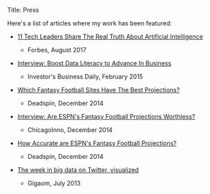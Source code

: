 Title: Press

Here's a list of articles where my work has been featured:

- [11 Tech Leaders Share The Real Truth About Artificial Intelligence](https://www.forbes.com/sites/tompopomaronis/2017/08/29/11-tech-leaders-share-insights-on-artificial-intelligence-and-what-actually-matters/2/#41298ab2c1ff)
    - Forbes, August 2017

- [Interview: Boost Data Literacy to Advance In Business](http://news.investors.com/management-leaders-in-success/020615-738296-data-literate-executives-understand-big-data-analytics.htm)
   - Investor's Business Daily, February 2015

- [Which Fantasy Football Sites Have The Best Projections?](http://regressing.deadspin.com/which-fantasy-football-sites-have-the-best-projections-1672790103)
    - Deadspin, December 2014

- [Interview: Are ESPN's Fantasy Football Projections Worthless?](http://chicagoinno.streetwise.co/2014/12/16/are-espn-fantasy-football-projections-legit-datascope-investigates/)
    - ChicagoInno, December 2014

- [How Accurate are ESPN's Fantasy Football Projections?](http://regressing.deadspin.com/how-accurate-are-espns-fantasy-football-projections-1669439884)
    - Deadspin, December 2014

- [The week in big data on Twitter, visualized](https://gigaom.com/2013/07/19/the-week-in-big-data-on-twitter-visualized/)
    - Gigaom, July 2013
